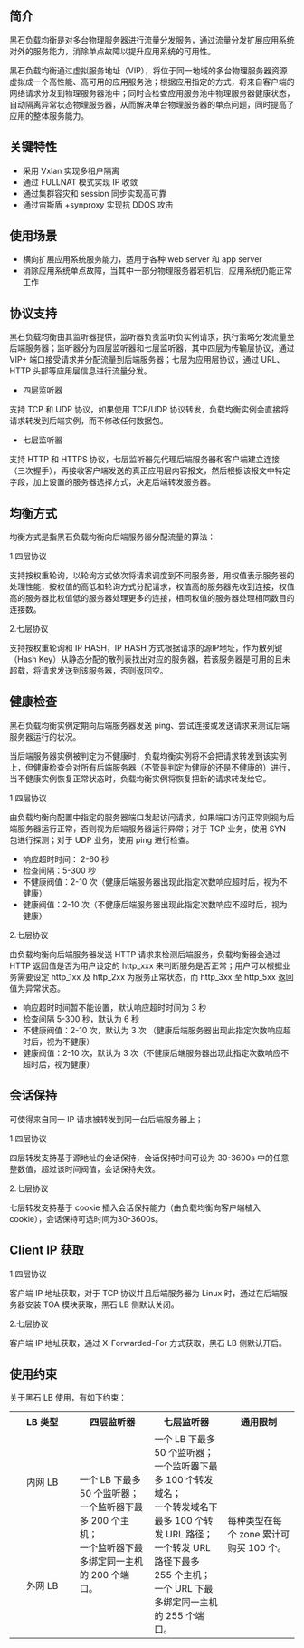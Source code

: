## 简介
黑石负载均衡是对多台物理服务器进行流量分发服务，通过流量分发扩展应用系统对外的服务能力，消除单点故障以提升应用系统的可用性。

黑石负载均衡通过虚拟服务地址（VIP），将位于同一地域的多台物理服务器资源虚拟成一个高性能、高可用的应用服务池；根据应用指定的方式，将来自客户端的网络请求分发到物理服务器池中；同时会检查应用服务池中物理服务器健康状态，自动隔离异常状态物理服务器，从而解决单台物理服务器的单点问题，同时提高了应用的整体服务能力。

## 关键特性
* 采用 Vxlan 实现多租户隔离
* 通过 FULLNAT 模式实现 IP 收敛
* 通过集群容灾和 session 同步实现高可靠
* 通过宙斯盾 +synproxy 实现抗 DDOS 攻击

## 使用场景
* 横向扩展应用系统服务能力，适用于各种 web server 和 app server 
* 消除应用系统单点故障，当其中一部分物理服务器宕机后，应用系统仍能正常工作

## 协议支持
黑石负载均衡由其监听器提供，监听器负责监听负实例请求，执行策略分发流量至后端服务器；监听器分为四层监听器和七层监听器，其中四层为传输层协议，通过 VIP+ 端口接受请求并分配流量到后端服务器；七层为应用层协议，通过 URL、HTTP 头部等应用层信息进行流量分发。

*  四层监听器

支持 TCP 和 UDP 协议，如果使用 TCP/UDP 协议转发，负载均衡实例会直接将请求转发到后端实例，而不修改任何数据包。

* 七层监听器

支持 HTTP 和 HTTPS 协议，七层监听器先代理后端服务器和客户端建立连接（三次握手），再接收客户端发送的真正应用层内容报文，然后根据该报文中特定字段，加上设置的服务器选择方式，决定后端转发服务器。

## 均衡方式
均衡方式是指黑石负载均衡向后端服务器分配流量的算法：

1.四层协议

支持按权重轮询，以轮询方式依次将请求调度到不同服务器，用权值表示服务器的处理性能，按权值的高低和轮询方式分配请求，权值高的服务器先收到连接，权值高的服务器比权值低的服务器处理更多的连接，相同权值的服务器处理相同数目的连接数。

2.七层协议

支持按权重轮询和 IP HASH，IP HASH 方式根据请求的源IP地址，作为散列键（Hash Key）从静态分配的散列表找出对应的服务器，若该服务器是可用的且未超载，将请求发送到该服务器，否则返回空。

## 健康检查
黑石负载均衡实例定期向后端服务器发送 ping、尝试连接或发送请求来测试后端服务器运行的状况。

当后端服务器实例被判定为不健康时，负载均衡实例将不会把请求转发到该实例上，但健康检查会对所有后端服务器（不管是判定为健康的还是不健康的）进行，当不健康实例恢复正常状态时，负载均衡实例将恢复把新的请求转发给它。

1.四层协议

由负载均衡向配置中指定的服务器端口发起访问请求，如果端口访问正常则视为后端服务器运行正常，否则视为后端服务器运行异常；对于 TCP 业务，使用 SYN 包进行探测；对于 UDP 业务，使用 ping 进行检查。

* 响应超时时间： 2-60 秒
* 检查间隔：5-300 秒
* 不健康阀值：2-10 次（健康后端服务器出现此指定次数响应超时后，视为不健康）
* 健康阀值：2-10 次（不健康后端服务器出现此指定次数响应不超时后，视为健康）

2.七层协议

由负载均衡向后端服务器发送 HTTP 请求来检测后端服务，负载均衡器会通过 HTTP 返回值是否为用户设定的 http_xxx 来判断服务是否正常；用户可以根据业务需要设定 http_1xx 及 http_2xx 为服务正常状态，而 http_3xx 至 http_5xx 返回值为异常状态。

* 响应超时时间暂不能设置，默认响应超时时间为 3 秒
* 检查间隔 5-300 秒，默认为 6 秒
* 不健康阀值：2-10 次，默认为 3 次 （健康后端服务器出现此指定次数响应超时后，视为不健康）
* 健康阀值：2-10 次，默认为 3 次（不健康后端服务器出现此指定次数响应不超时后，视为健康）

## 会话保持
可使得来自同一 IP 请求被转发到同一台后端服务器上；

1.四层协议

四层转发支持基于源地址的会话保持，会话保持时间可设为 30-3600s 中的任意整数值，超过该时间阀值，会话保持失效。

2.七层协议

七层转发支持基于 cookie 插入会话保持能力（由负载均衡向客户端植入 cookie），会话保持可选时间为30-3600s。

## Client IP 获取
1.四层协议

客户端 IP 地址获取，对于 TCP 协议并且后端服务器为 Linux 时，通过在后端服务器安装 TOA 模块获取，黑石 LB 侧默认关闭。

2.七层协议

客户端 IP 地址获取，通过 X-Forwarded-For 方式获取，黑石 LB 侧默认开启。

## 使用约束
关于黑石 LB 使用，有如下约束：
<table class="table-striped">
	<tobdy>
		 <tr>
      <th>LB 类型</th>
      <th>四层监听器</th>
      <th>七层监听器</th>
      <th>通用限制</th>
   </tr>
		 <tr>
		 <td width="100" align="center" >内网 LB</td>
		  <td rowspan="2" frame=vsides>
			一个 LB 下最多 50 个监听器；<br/>
			一个监听器下最多 200 个主机；<br/>
			一个监听器下最多绑定同一主机的 200 个端口。</td>
			<td rowspan="2" >
			一个 LB 下最多 50 个监听器；<br/>
			一个监听器下最多 100 个转发域名；<br/>
			一个转发域名下最多 100 个转发 URL 路径；<br/>
			一个转发 URL 路径下最多 255 个主机；<br/>
			一个 URL 下最多绑定同一主机的 255 个端口。</td>
			<td rowspan="2">每种类型在每个 zone 累计可购买 100 个。</td>
		 <tr><td align="center" >外网 LB</td></tr>
		</tr>
	 </tbody>
</table>


